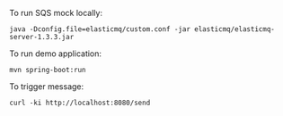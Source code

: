 To run SQS mock locally:
```shell
java -Dconfig.file=elasticmq/custom.conf -jar elasticmq/elasticmq-server-1.3.3.jar
```

To run demo application:
```shell
mvn spring-boot:run
```

To trigger message:
```shell
curl -ki http://localhost:8080/send
```

